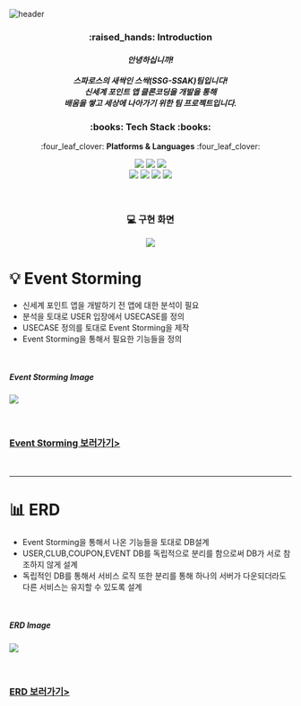 ![header](https://capsule-render.vercel.app/api?type=waving&color=28794D&height=300&section=header&text=SSG-SSAK&fontColor=ffffff&fontSize=90&animation=fadeIn&fontAlignY=38&desc=%ec%8b%a0%ec%84%b8%ea%b3%84%ed%8f%ac%ec%9d%b8%ed%8a%b8%ec%95%b1+%ed%81%b4%eb%a1%a0%ec%bd%94%eb%94%a9&descAlignY=60&descAlign=50)

<div align=center>
	<h3>:raised_hands: Introduction</h3>
	<h5>
		안녕하십니까!<br><br>
		스파로스의 새싹인 스싹(SSG-SSAK)팀입니다!<br>
		신세계 포인트 앱 클론코딩을 개발을 통해<br>
		배움을 쌓고 세상에 나아가기 위한 팀 프로젝트입니다.
	</h5>
	
	
</div>
<p></p>

<div align=center>
	<h3>:books: Tech Stack :books:</h3>
	<p>:four_leaf_clover: <strong>Platforms & Languages</strong> :four_leaf_clover:</p>
</div>
<div align="center">  
	<img src="https://img.shields.io/badge/Next.js-000000?style=flat&logo=Next.js&logoColor=white" />
	<img src="https://img.shields.io/badge/Spring boot-6DB33F?style=flat&logo=springboot&logoColor=white" />
	
  <img src="https://img.shields.io/badge/Spring Securityt-6DB33F?style=flat&logo=springsecurity&logoColor=white" />
  <br>
  <img src="https://img.shields.io/badge/MySQL-4479A1?style=flat&logo=MySQL&logoColor=white" />
  <img src="https://img.shields.io/badge/javascript-F7DF1E?style=flat&logo=javascript&logoColor=white" />
  <img src="https://img.shields.io/badge/CSS-1572B6?style=flat&logo=CSS3&logoColor=white" />
  <img src="https://img.shields.io/badge/Python-3776AB?style=flat&logo=Python&logoColor=white" />
  <br>
<br>
<br>
<h3>💻 구현 화면</h3>
<div align=center>
	<img src=https://github.com/ssg-ssak/.github/assets/99310356/2c9b6be6-4a46-4652-977a-eb9d8c3f8b5d/>
</div>
</div>

 <h1>💡 Event Storming </h1>
 <ul>
	 <li>신세계 포인트 앱을 개발하기 전 앱에 대한 분석이 필요</li>
	 <li>분석을 토대로 USER 입장에서 USECASE를 정의</li>
	 <li>USECASE 정의를 토대로 Event Storming을 제작</li>
	 <li>Event Storming을 통해서 필요한 기능들을 정의</li>
</ul>
<br>
<div>
	<h5>Event Storming Image</h5>
	<img src=https://github.com/ssg-ssak/.github/assets/99310356/77428175-0f81-45d2-8797-f087aa6b1c1c/>
	<br>
	<br>
	<br>
	<h3><a href=https://miro.com/app/board/uXjVMyZkHiY=/?share_link_id=200377205789>Event Storming 보러가기></a></h3>
</div>

<br>
<hr>
<h1>📊 ERD </h1>
<ul>
	 <li>Event Storming을 통해서 나온 기능들을 토대로 DB설계</li>
	 <li>USER,CLUB,COUPON,EVENT DB를 독립적으로 분리를 함으로써 DB가 서로 참조하지 않게 설계</li>
	 <li>독립적인 DB를 통해서 서비스 로직 또한 분리를 통해 하나의 서버가 다운되더라도 다른 서비스는 유지할 수 있도록 설계</li>
</ul>
<br>
<div>
	<h5>ERD Image</h5>
	<img src=https://github.com/ssg-ssak/.github/assets/99310356/534cd652-7748-49ef-a775-edafbee6a539/>
	<br>
	<br>
	<br>
	<h3><a href=https://www.erdcloud.com/d/MuEJZmcHnriHcdguK>ERD 보러가기></a></h3>
</div>





